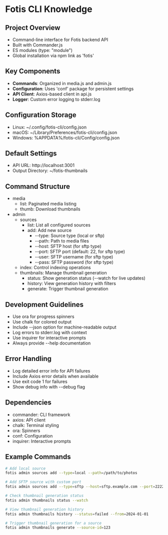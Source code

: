 # Fotis CLI Knowledge

## Project Overview
- Command-line interface for Fotis backend API
- Built with Commander.js
- ES modules (type: "module")
- Global installation via npm link as 'fotis'

## Key Components
- **Commands**: Organized in media.js and admin.js
- **Configuration**: Uses 'conf' package for persistent settings
- **API Client**: Axios-based client in api.js
- **Logger**: Custom error logging to stderr.log

## Configuration Storage
- Linux: ~/.config/fotis-cli/config.json
- macOS: ~/Library/Preferences/fotis-cli/config.json
- Windows: %APPDATA%/fotis-cli/Config/config.json

## Default Settings
- API URL: http://localhost:3001
- Output Directory: ~/fotis-thumbnails

## Command Structure
- media
  - list: Paginated media listing
  - thumb: Download thumbnails
- admin
  - sources
    - list: List all configured sources
    - add: Add new source
      - --type: Source type (local or sftp)
      - --path: Path to media files
      - --host: SFTP host (for sftp type)
      - --port: SFTP port (default: 22, for sftp type)
      - --user: SFTP username (for sftp type)
      - --pass: SFTP password (for sftp type)
  - index: Control indexing operations
  - thumbnails: Manage thumbnail generation
    - status: Show generation status (--watch for live updates)
    - history: View generation history with filters
    - generate: Trigger thumbnail generation

## Development Guidelines
- Use ora for progress spinners
- Use chalk for colored output
- Include --json option for machine-readable output
- Log errors to stderr.log with context
- Use inquirer for interactive prompts
- Always provide --help documentation

## Error Handling
- Log detailed error info for API failures
- Include Axios error details when available
- Use exit code 1 for failures
- Show debug info with --debug flag

## Dependencies
- commander: CLI framework
- axios: API client
- chalk: Terminal styling
- ora: Spinners
- conf: Configuration
- inquirer: Interactive prompts

## Example Commands

```bash
# Add local source
fotis admin sources add --type=local --path=/path/to/photos

# Add SFTP source with custom port
fotis admin sources add --type=sftp --host=sftp.example.com --port=2222 --user=username --pass=password --path=/remote/photos

# Check thumbnail generation status
fotis admin thumbnails status --watch

# View thumbnail generation history
fotis admin thumbnails history --status=failed --from=2024-01-01

# Trigger thumbnail generation for a source
fotis admin thumbnails generate --source-id=123
```